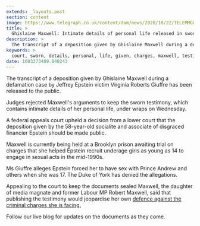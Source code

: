 ```yaml
--- 
extends: _layouts.post 
section: content 
image: https://www.telegraph.co.uk/content/dam/news/2020/10/22/TELEMMGLPICT000236178693_trans_NvBQzQNjv4BqM37qcIWR9CtrqmiMdQVx7Ha0e5JU2mLDNE-0E7KKgw0.jpeg?impolicy=logo-overlay 
title: > 
  Ghislaine Maxwell: Intimate details of personal life released in sworn testimony 
description: > 
  The transcript of a deposition given by Ghislaine Maxwell during a defamation case by Jeffrey Epstein victim Virginia Roberts Giuffre has been released to the public.Judges rejected Maxwell's arguments to keep the sworn testimony, which contains intimate details of her personal life, under wraps on Wednesday.A federal appeals court upheld a decision from a lower court that the deposition given by the 58-year-old socialite and associate of disgraced financier Epstein should be made public.Ms Giuffre alleges Epstein forced her to have sex with Prince Andrew and others when she was 17.Appealing to the court to keep the documents sealed Maxwell, the daughter of media magnate and former Labour MP Robert Maxwell, said that publishing the testimony would jeopardise her own defence against the criminal charges she is facing. 
keywords: > 
  court, sworn, details, personal, life, given, charges, maxwell, testimony, giuffre, released, ghislaine, documents, intimate, deposition, young, epstein 
date: 1603373489.840243 
--- 
```

<div><p>The transcript of a deposition given by&#160;Ghislaine Maxwell&#160;during a defamation case by Jeffrey Epstein victim Virginia Roberts Giuffre&#160;has been released to the public.&#160;</p>
<p>Judges rejected Maxwell's arguments to keep the sworn testimony, which contains intimate details of her personal life, under wraps on Wednesday.&#160;</p>
<p>A federal appeals court upheld a decision from a lower court that the deposition given by the 58-year-old socialite and associate of disgraced financier Epstein should be made public.</p>
<p>Maxwell is currently being held at a Brooklyn prison awaiting trial on charges that she helped Epstein recruit underage girls as young as 14 to engage in sexual acts in the mid-1990s.</p>
<p>Ms Giuffre alleges Epstein forced her to have sex with Prince Andrew and others when she was 17. The Duke of York has denied the allegations.</p>
<p>Appealing to the court to keep the documents sealed Maxwell, the daughter of media magnate and former Labour MP&#160;Robert Maxwell, said that publishing the testimony would jeopardise her own <a href="https://www.telegraph.co.uk/news/2020/10/19/maxwell-loses-bid-keep-sworn-testimony-wraps/">defence against the criminal charges she is facing.</a></p>
<p>Follow our live blog for updates on the documents as they come.&#160;</p>
</div>